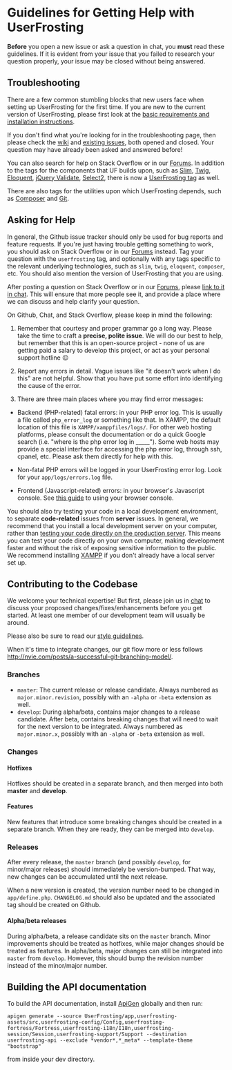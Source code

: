 # Guidelines for Getting Help with UserFrosting

**Before** you open a new issue or ask a question in chat, you **must** read these guidelines.  If it is evident from your issue that you failed to research your question properly, your issue may be closed without being answered.

## Troubleshooting

There are a few common stumbling blocks that new users face when setting up UserFrosting for the first time.  If you are new to the current version of UserFrosting, please first look at the [basic requirements and installation instructions](https://learn.userfrosting.com/basics/requirements/basic-stack).

If you don't find what you're looking for in the troubleshooting page, then please check the [wiki](https://github.com/userfrosting/UserFrosting/wiki) and [existing issues](https://github.com/alexweissman/UserFrosting/issues?utf8=%E2%9C%93&q=is%3Aissue), both opened and closed.  Your question may have already been asked and answered before!

You can also search for help on Stack Overflow or in our [Forums](https://forums.userfrosting.com/).  In addition to the tags for the components that UF builds upon, such as [Slim](http://stackoverflow.com/questions/tagged/slim), [Twig](http://stackoverflow.com/questions/tagged/twig), [Eloquent](http://stackoverflow.com/questions/tagged/eloquent), [jQuery Validate](http://stackoverflow.com/questions/tagged/jquery-validate), [Select2](http://stackoverflow.com/questions/tagged/jquery-select2), there is now a [UserFrosting tag](http://stackoverflow.com/questions/tagged/userfrosting) as well.

There are also tags for the utilities upon which UserFrosting depends, such as [Composer](http://stackoverflow.com/questions/tagged/composer-php) and [Git](http://stackoverflow.com/questions/tagged/git).

## Asking for Help

In general, the Github issue tracker should only be used for bug reports and feature requests.  If you're just having trouble getting something to work, you should ask on Stack Overflow or in our [Forums](https://forums.userfrosting.com/) instead. Tag your question with the `userfrosting` tag, and optionally with any tags specific to the relevant underlying technologies, such as `slim`, `twig`, `eloquent`, `composer`, etc.  You should also mention the version of UserFrosting that you are using.

After posting a question on Stack Overflow or in our [Forums](https://forums.userfrosting.com/), please [link to it in chat](https://chat.userfrosting.com).  This will ensure that more people see it, and provide a place where we can discuss and help clarify your question.

On Github, Chat, and Stack Overflow, please keep in mind the following:

1. Remember that courtesy and proper grammar go a long way. Please take the time to craft a **precise, polite issue**. We will do our best to help, but remember that this is an open-source project - none of us are getting paid a salary to develop this project, or act as your personal support hotline :wink:

2. Report any errors in detail.  Vague issues like "it doesn't work when I do this" are not helpful.  Show that you have put some effort into identifying the cause of the error.

3. There are three main places where you may find error messages:

- Backend (PHP-related) fatal errors: in your PHP error log. This is usually a file called `php_error_log` or something like that. In XAMPP, the default location of this file is `XAMPP/xamppfiles/logs/`. For other web hosting platforms, please consult the documentation or do a quick Google search (i.e. "where is the php error log in _____"). Some web hosts may provide a special interface for accessing the php error log, through ssh, cpanel, etc. Please ask them directly for help with this.

- Non-fatal PHP errors will be logged in your UserFrosting error log.  Look for your `app/logs/errors.log` file.

- Frontend (Javascript-related) errors: in your browser's Javascript console. See [this guide](https://learn.userfrosting.com/background/client-side) to using your browser console.

You should also try testing your code in a local development environment, to separate **code-related** issues from **server** issues.  In general, we recommend that you install a local development server on your computer, rather than [testing your code directly on the production server](https://pbs.twimg.com/media/BxfENwpIYAAcHqQ.png).  This means you can test your code directly on your own computer, making development faster and without the risk of exposing sensitive information to the public.  We recommend installing [XAMPP](https://www.apachefriends.org) if you don't already have a local server set up.

## Contributing to the Codebase

We welcome your technical expertise!  But first, please join us in [chat](https://chat.userfrosting.com) to discuss your proposed changes/fixes/enhancements before you get started.  At least one member of our development team will usually be around.

Please also be sure to read our [style guidelines](../STYLE-GUIDE.md).

When it's time to integrate changes, our git flow more or less follows http://nvie.com/posts/a-successful-git-branching-model/.

### Branches

- `master`: The current release or release candidate.  Always numbered as `major.minor.revision`, possibly with an `-alpha` or `-beta` extension as well.
- `develop`: During alpha/beta, contains major changes to a release candidate.  After beta, contains breaking changes that will need to wait for the next version to be integrated.  Always numbered as `major.minor.x`, possibly with an `-alpha` or `-beta` extension as well.

### Changes

#### Hotfixes

Hotfixes should be created in a separate branch, and then merged into both **master** and **develop**.

#### Features

New features that introduce some breaking changes should be created in a separate branch.  When they are ready, they can be merged into `develop`.

### Releases

After every release, the `master` branch (and possibly `develop`, for minor/major releases) should immediately be version-bumped.  That way, new changes can be accumulated until the next release.

When a new version is created, the version number need to be changed in `app/define.php`. `CHANGELOG.md` should also be updated and the associated tag should be created on Github.

#### Alpha/beta releases

During alpha/beta, a release candidate sits on the `master` branch.  Minor improvements should be treated as hotfixes, while major changes should be treated as features.  In alpha/beta, major changes can still be integrated into `master` from `develop`.  However, this should bump the revision number instead of the minor/major number.

## Building the API documentation

To build the API documentation, install [ApiGen](http://www.apigen.org/) globally and then run:

`apigen generate --source UserFrosting/app,userfrosting-assets/src,userfrosting-config/Config,userfrosting-fortress/Fortress,userfrosting-i18n/I18n,userfrosting-session/Session,userfrosting-support/Support --destination userfrosting-api --exclude *vendor*,*_meta* --template-theme "bootstrap"`

from inside your dev directory.
